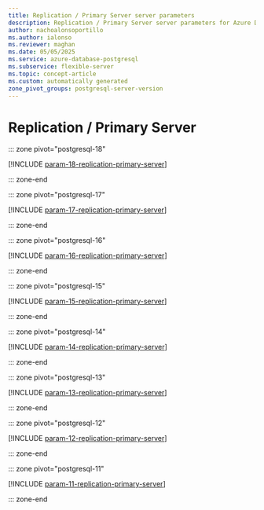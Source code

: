 ```yaml
---
title: Replication / Primary Server server parameters
description: Replication / Primary Server server parameters for Azure Database for PostgreSQL flexible server.
author: nachoalonsoportillo
ms.author: ialonso
ms.reviewer: maghan
ms.date: 05/05/2025
ms.service: azure-database-postgresql
ms.subservice: flexible-server
ms.topic: concept-article
ms.custom: automatically generated
zone_pivot_groups: postgresql-server-version
---
```

# Replication / Primary Server


::: zone pivot="postgresql-18"

[!INCLUDE [param-18-replication-primary-server](./includes/param-18-replication-primary-server.md)]

::: zone-end


::: zone pivot="postgresql-17"

[!INCLUDE [param-17-replication-primary-server](./includes/param-17-replication-primary-server.md)]

::: zone-end


::: zone pivot="postgresql-16"

[!INCLUDE [param-16-replication-primary-server](./includes/param-16-replication-primary-server.md)]

::: zone-end


::: zone pivot="postgresql-15"

[!INCLUDE [param-15-replication-primary-server](./includes/param-15-replication-primary-server.md)]

::: zone-end


::: zone pivot="postgresql-14"

[!INCLUDE [param-14-replication-primary-server](./includes/param-14-replication-primary-server.md)]

::: zone-end


::: zone pivot="postgresql-13"

[!INCLUDE [param-13-replication-primary-server](./includes/param-13-replication-primary-server.md)]

::: zone-end


::: zone pivot="postgresql-12"

[!INCLUDE [param-12-replication-primary-server](./includes/param-12-replication-primary-server.md)]

::: zone-end


::: zone pivot="postgresql-11"

[!INCLUDE [param-11-replication-primary-server](./includes/param-11-replication-primary-server.md)]

::: zone-end


